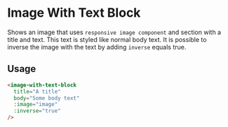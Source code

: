 # Image With Text Block
Shows an image that uses `responsive image component` and section with a title and text.
This text is styled like normal body text.
It is possible to inverse the image with the text by adding `inverse` equals true.

## Usage

```html
<image-with-text-block
  title="A title"
  body="Some body text"
  :image="image"
  :inverse="true"
/>
```

